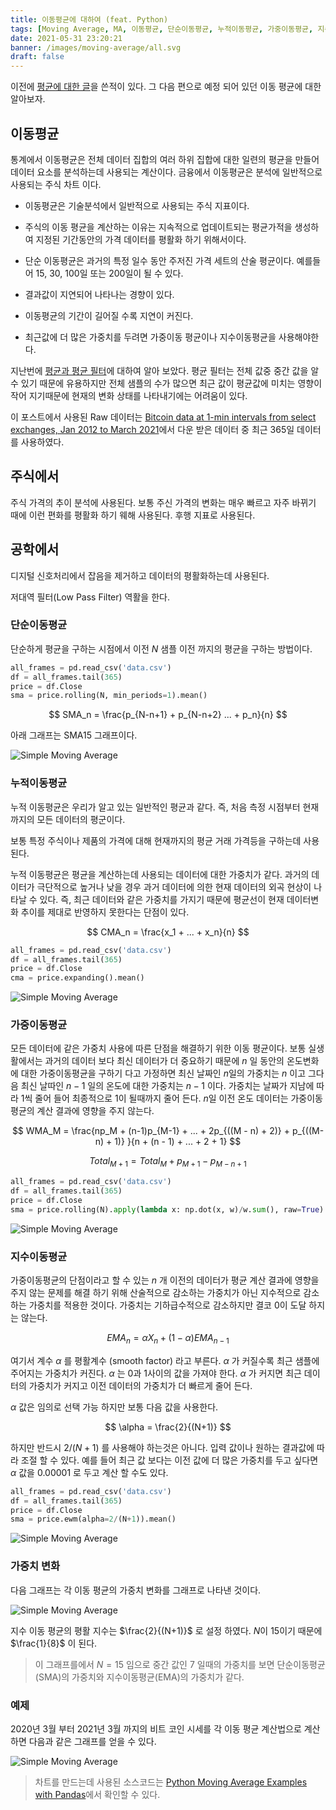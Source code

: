 ```yaml
---
title: 이동평균에 대하여 (feat. Python)
tags: [Moving Average, MA, 이동평균, 단순이동평균, 누적이동평균, 가중이동평균, 지수이동평균, Python, Pandas,]
date: 2021-05-31 23:20:21
banner: /images/moving-average/all.svg
draft: false
---
```



이전에 [평균에 대한 글](/posts/average-and-average-filter)을 쓴적이 있다. 그 다음 편으로 예정 되어 있던 이동 평균에 대한 알아보자. 

## 이동평균

통계에서 이동평균은 전체 데이터 집합의 여러 하위 집합에 대한 일련의 평균을 만들어 데이터 요소를 분석하는데 사용되는 계산이다. 금융에서 이동평균은 분석에 일반적으로 사용되는 주식 차트 이다. 


* 이동평균은 기술분석에서 일반적으로 사용되는 주식 지표이다.
* 주식의 이동 평균을 계산하는 이유는 지속적으로 업데이트되는 평균가적을 생성하여 지정된 기간동안의 가격 데이터를 평활화 하기 위해서이다.
* 단순 이동평균은 과거의 특정 일수 동안 주저진 가격 세트의 산술 평균이다. 예를들어 15, 30, 100일 또는 200일이 될 수 있다.
* 결과값이 지연되어 나타나는 경향이 있다. 
* 이동평균의 기간이 길어질 수록 지연이 커진다.


* 최근값에 더 많은 가중치를 두려면 가중이동 평균이나 지수이동평균을 사용해야한다.



지난번에 [평균과 평균 필터](/posts/average-and-average-filter)에 대하여 알아 보았다. 평균 필터는 전체 값중 중간 값을 알수 있기 때문에 유용하지만 전체 샘플의 수가 많으면 최근 값이 평균값에 미치는 영향이 작어 지기때문에 현재의 변화 상태를 나타내기에는 어려움이 있다. 


이 포스트에서 사용된 Raw 데이터는 [Bitcoin data at 1-min intervals from select exchanges, Jan 2012 to March 2021](https://www.kaggle.com/mczielinski/bitcoin-historical-data)에서 다운 받은 데이터 중 최근 365일 데이터를 사용하였다. 


<!--more-->


## 주식에서

주식 가격의 추이 분석에 사용된다. 보통 주신 가격의 변화는 매우 빠르고 자주 바뀌기 때에 이런 편화를 평활화 하기 웨해 사용된다. 후행 지표로 사용된다. 

## 공학에서

디지털 신호처리에서 잡음을 제거하고 데이터의 평활화하는데 사용된다.

저대역 필터(Low Pass Filter) 역활을 한다.

### 단순이동평균
단순하게 평균을 구하는 시점에서 이전 $N$ 샘플 이전 까지의 평균을 구하는 방법이다. 

```python
all_frames = pd.read_csv('data.csv')
df = all_frames.tail(365)
price = df.Close
sma = price.rolling(N, min_periods=1).mean()
```

$$
SMA_n = \frac{p_{N-n+1} + p_{N-n+2} ... + p_n}{n}
$$


아래 그래프는 SMA15 그래프이다. 


![Simple Moving Average](/images/moving-average/sma.svg)


### 누적이동평균
누적 이동평균은 우리가 알고 있는 일반적인 평균과 같다. 즉, 처음 측정 시점부터 현재 까지의 모든 데이터의 평군이다.

보통 특정 주식이나 제품의 가격에 대해 현재까지의 평균 거래 가격등을 구하는데 사용된다. 

누적 이동평균은 평균을 계산하는데 사용되는 데이터에 대한 가중치가 같다. 과거의 데이터가 극단적으로 높거나 낮을 경우 과거 데이터에 의한 현재 데이터의 외곡 현상이 나타날 수 있다. 즉, 최근 데이터와 같은 가중치를 가지기 때문에 평균선이 현재 데이터변화 추이를 제대로 반영하지 못한다는 단점이 있다. 

$$
CMA_n = \frac{x_1 + ... + x_n}{n}
$$

```python
all_frames = pd.read_csv('data.csv')
df = all_frames.tail(365)
price = df.Close
cma = price.expanding().mean()
```

![Simple Moving Average](/images/moving-average/cma.svg)

### 가중이동평균
모든 데이터에 같은 가중치 사용에 따른 단점을 해결하기 위한 이동 평균이다. 보통 실생활에서는 과거의 데이터 보다 최신 데이터가 더 중요하기 때문에 $n$ 일 동안의 온도변화에 대한 가중이동평균을 구하기 다고 가정하면 최신 날짜인 $n$일의 가중치는 $n$  이고 그다음 최신 날따인 $n - 1$ 일의 온도에 대한 가중치는 $n - 1$ 이다. 가중치는 날짜가 지남에 따라 $1$씩 줄어 들어 최종적으로 $1$이 될때까지 줄어 든다.  $n$일 이전 온도 데이터는 가중이동평균의 계산 결과에 영향을 주지 않는다. 


$$
WMA_M = \frac{np_M + (n-1)p_{M-1} + ... + 2p_{((M - n) + 2)} + p_{((M-n) + 1)} }{n + (n - 1) + ... + 2 + 1}
$$


$$
Total_{M+1} = Total_M + p_{M+1} - p_{M-n+1}
$$


```python
all_frames = pd.read_csv('data.csv')
df = all_frames.tail(365)
price = df.Close
sma = price.rolling(N).apply(lambda x: np.dot(x, w)/w.sum(), raw=True)
```

![Simple Moving Average](/images/moving-average/wma.svg)

### 지수이동평균

가중이동평균의 단점이라고 할 수 있는 $n$ 개 이전의 데이터가 평균 계산 결과에 영향을 주지 않는 문제를 해결 하기 위해 산술적으로 감소하는 가중치가 아닌 지수적으로 감소하는 가중치를 적용한 것이다. 가중치는 기하급수적으로 감소하지만 결코 0이 도달 하지는 않는다. 

$$
EMA_n = \alpha X_n + (1 - \alpha)EMA_{n-1}
$$

여기서 계수 $\alpha$ 를 평활계수 (smooth factor) 라고 부른다. $\alpha$ 가 커질수록 최근 샘플에 주어지는 가중치가 커진다. $\alpha$ 는 0과 1사이의 값을 가져야 한다. $\alpha$ 가 커지면 최근 데이터의 가중치가 커지고 이전 데이터의 가중치가 더 빠르게 줄어 든다. 

$\alpha$ 값은 임의로 선택 가능 하지만 보통 다음 값을 사용한다.  

$$ \alpha = \frac{2}{(N+1)} $$

하지만 반드시 ${2}/{(N+1)}$ 를 사용해야 하는것은 아니다. 입력 값이나 원하는 결과값에 따라 조절 할 수 있다. 예를 들어 최근 값 보다는 이전 값에 더 많은 가중치를 두고 싶다면 $\alpha$ 값을 $0.00001$ 로 두고 계산 할 수도 있다. 



```python
all_frames = pd.read_csv('data.csv')
df = all_frames.tail(365)
price = df.Close
sma = price.ewm(alpha=2/(N+1)).mean()
```

![Simple Moving Average](/images/moving-average/ema.svg)


### 가중치 변화
다음 그래프는 각 이동 평균의 가중치 변화를 그래프로 나타낸 것이다.

![Simple Moving Average](/images/moving-average/weight.svg)

지수 이동 평균의 평활 지수는 $\frac{2}{(N+1)}$ 로 설정 하였다. $N$이 15이기 때문에 $\frac{1}{8}$ 이 된다. 

> 이 그래프를에서 $N = 15$ 임으로 중간 값인 $7$ 일때의 가중치를 보면 단순이동평균(SMA)의 가중치와 지수이동평균(EMA)의 가중치가 같다. 

### 예제

2020년 3월 부터 2021년 3월 까지의 비트 코인 시세를 각 이동 평균 계산법으로 계산하면 다음과 같은 그래프를 얻을 수 있다. 

![Simple Moving Average](/images/moving-average/all.svg)



> 차트를 만드는데 사용된 소스코드는 [Python Moving Average Examples with Pandas](https://github.com/euikook/python-moving-average-examples)에서 확인할 수 있다. 